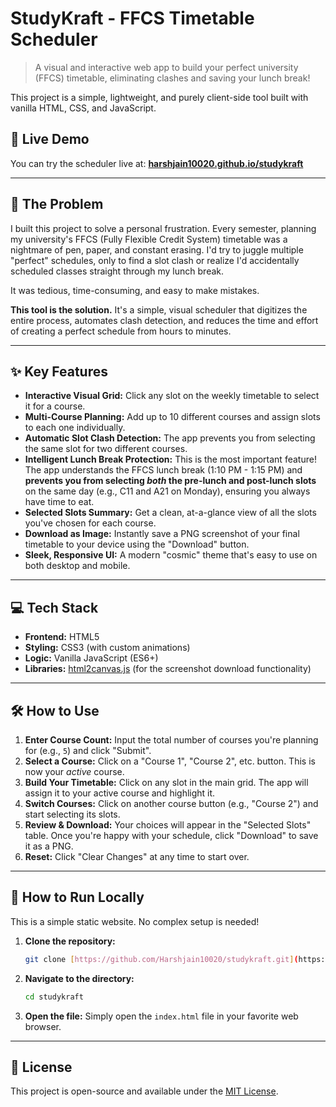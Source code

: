 # StudyKraft - FFCS Timetable Scheduler

> A visual and interactive web app to build your perfect university (FFCS) timetable, eliminating clashes and saving your lunch break!



This project is a simple, lightweight, and purely client-side tool built with vanilla HTML, CSS, and JavaScript.

## 🔗 Live Demo

You can try the scheduler live at: **[harshjain10020.github.io/studykraft](https://harshjain10020.github.io/studykraft/)**

---

## 🚀 The Problem

I built this project to solve a personal frustration. Every semester, planning my university's FFCS (Fully Flexible Credit System) timetable was a nightmare of pen, paper, and constant erasing. I'd try to juggle multiple "perfect" schedules, only to find a slot clash or realize I'd accidentally scheduled classes straight through my lunch break.

It was tedious, time-consuming, and easy to make mistakes.

**This tool is the solution.** It's a simple, visual scheduler that digitizes the entire process, automates clash detection, and reduces the time and effort of creating a perfect schedule from hours to minutes.

---

## ✨ Key Features

* **Interactive Visual Grid:** Click any slot on the weekly timetable to select it for a course.
* **Multi-Course Planning:** Add up to 10 different courses and assign slots to each one individually.
* **Automatic Slot Clash Detection:** The app prevents you from selecting the same slot for two different courses.
* **Intelligent Lunch Break Protection:** This is the most important feature! The app understands the FFCS lunch break (1:10 PM - 1:15 PM) and **prevents you from selecting *both* the pre-lunch and post-lunch slots** on the same day (e.g., C11 and A21 on Monday), ensuring you always have time to eat.
* **Selected Slots Summary:** Get a clean, at-a-glance view of all the slots you've chosen for each course.
* **Download as Image:** Instantly save a PNG screenshot of your final timetable to your device using the "Download" button.
* **Sleek, Responsive UI:** A modern "cosmic" theme that's easy to use on both desktop and mobile.

---

## 💻 Tech Stack

* **Frontend:** HTML5
* **Styling:** CSS3 (with custom animations)
* **Logic:** Vanilla JavaScript (ES6+)
* **Libraries:** [html2canvas.js](https://html2canvas.hertzen.com/) (for the screenshot download functionality)

---

## 🛠️ How to Use

1.  **Enter Course Count:** Input the total number of courses you're planning for (e.g., `5`) and click "Submit".
2.  **Select a Course:** Click on a "Course 1", "Course 2", etc. button. This is now your *active* course.
3.  **Build Your Timetable:** Click on any slot in the main grid. The app will assign it to your active course and highlight it.
4.  **Switch Courses:** Click on another course button (e.g., "Course 2") and start selecting its slots.
5.  **Review & Download:** Your choices will appear in the "Selected Slots" table. Once you're happy with your schedule, click "Download" to save it as a PNG.
6.  **Reset:** Click "Clear Changes" at any time to start over.

---

## 🚀 How to Run Locally

This is a simple static website. No complex setup is needed!

1.  **Clone the repository:**
    ```bash
    git clone [https://github.com/Harshjain10020/studykraft.git](https://github.com/Harshjain10020/studykraft.git)
    ```
2.  **Navigate to the directory:**
    ```bash
    cd studykraft
    ```
3.  **Open the file:**
    Simply open the `index.html` file in your favorite web browser.

---

## 📄 License

This project is open-source and available under the [MIT License](LICENSE).
